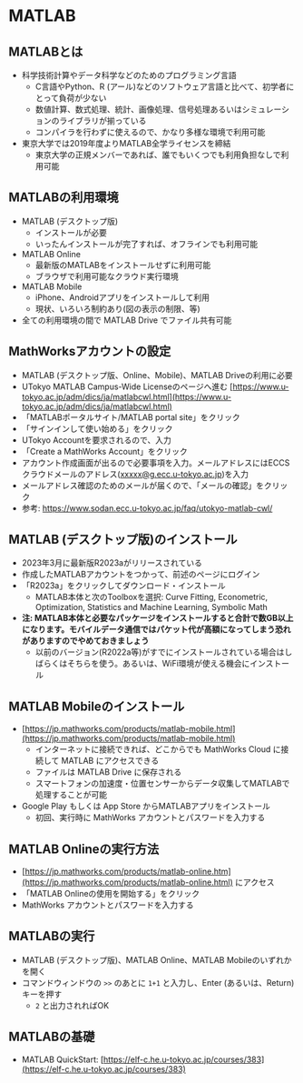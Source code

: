 # MATLAB

## MATLABとは

* 科学技術計算やデータ科学などのためのプログラミング言語
    * C言語やPython、R (アール)などのソフトウェア言語と比べて、初学者にとって負荷が少ない
    * 数値計算、数式処理、統計、画像処理、信号処理あるいはシミュレーションのライブラリが揃っている
    * コンパイラを行わずに使えるので、かなり多様な環境で利用可能
* 東京大学では2019年度よりMATLAB全学ライセンスを締結
    * 東京大学の正規メンバーであれば、誰でもいくつでも利用負担なしで利用可能

 ## MATLABの利用環境
 
* MATLAB (デスクトップ版)
    * インストールが必要
    * いったんインストールが完了すれば、オフラインでも利用可能
* MATLAB Online
    * 最新版のMATLABをインストールせずに利用可能
    * ブラウザで利用可能なクラウド実行環境
* MATLAB Mobile
    * iPhone、Androidアプリをインストールして利用
    * 現状、いろいろ制約あり(図の表示の制限、等)
* 全ての利用環境の間で MATLAB Drive でファイル共有可能

## MathWorksアカウントの設定

* MATLAB (デスクトップ版、Online、Mobile)、MATLAB Driveの利用に必要
* UTokyo MATLAB Campus-Wide Licenseのページへ進む
[https://www.u-tokyo.ac.jp/adm/dics/ja/matlabcwl.html](https://www.u-tokyo.ac.jp/adm/dics/ja/matlabcwl.html)
* 「MATLABポータルサイト/MATLAB portal site」をクリック
* 「サインインして使い始める」をクリック
* UTokyo Accountを要求されるので、入力
* 「Create a MathWorks Account」をクリック
* アカウント作成画面が出るので必要事項を入力。メールアドレスにはECCSクラウドメールのアドレス(xxxxx@g.ecc.u-tokyo.ac.jp)を入力
* メールアドレス確認のためのメールが届くので、「メールの確認」をクリック
* 参考: https://www.sodan.ecc.u-tokyo.ac.jp/faq/utokyo-matlab-cwl/

## MATLAB (デスクトップ版)のインストール

* 2023年3月に最新版R2023aがリリースされている
* 作成したMATLABアカウントをつかって、前述のページにログイン
* 「R2023a」をクリックしてダウンロード・インストール
    * MATLAB本体と次のToolboxを選択: Curve Fitting, Econometric, Optimization, Statistics and Machine Learning, Symbolic Math
* **注: MATLAB本体と必要なパッケージをインストールすると合計で数GB以上になります。モバイルデータ通信ではパケット代が高額になってしまう恐れがありますのでやめておきましょう**
    * 以前のバージョン(R2022a等)がすでにインストールされている場合はしばらくはそちらを使う。あるいは、WiFi環境が使える機会にインストール

## MATLAB Mobileのインストール

* [https://jp.mathworks.com/products/matlab-mobile.html](https://jp.mathworks.com/products/matlab-mobile.html)
    * インターネットに接続できれば、どこからでも MathWorks Cloud に接続して MATLAB にアクセスできる
    * ファイルは MATLAB Drive に保存される
    * スマートフォンの加速度・位置センサーからデータ収集してMATLABで処理することが可能
* Google Play もしくは App Store からMATLABアプリをインストール
    * 初回、実行時に MathWorks アカウントとパスワードを入力する

## MATLAB Onlineの実行方法

* [https://jp.mathworks.com/products/matlab-online.htm](https://jp.mathworks.com/products/matlab-online.html) にアクセス
* 「MATLAB Onlineの使用を開始する」をクリック
* MathWorks アカウントとパスワードを入力する

## MATLABの実行

* MATLAB (デスクトップ版)、MATLAB Online、MATLAB Mobileのいずれかを開く
* コマンドウィンドウの ```>>``` のあとに ```1+1``` と入力し、Enter (あるいは、Return)キーを押す 
    * ```2``` と出力されればOK

## MATLABの基礎

* MATLAB QuickStart: [https://elf-c.he.u-tokyo.ac.jp/courses/383](https://elf-c.he.u-tokyo.ac.jp/courses/383)
